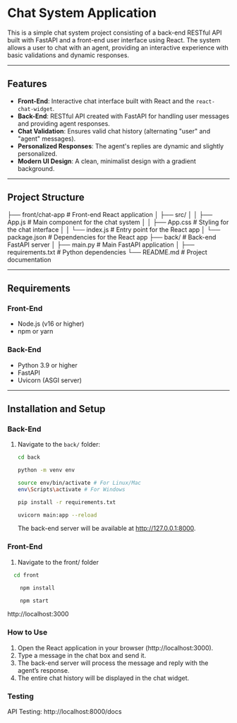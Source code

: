 # Chat System Application

This is a simple chat system project consisting of a back-end RESTful API built with FastAPI and a front-end user interface using React. The system allows a user to chat with an agent, providing an interactive experience with basic validations and dynamic responses.

---

## Features

- **Front-End**: Interactive chat interface built with React and the `react-chat-widget`.
- **Back-End**: RESTful API created with FastAPI for handling user messages and providing agent responses.
- **Chat Validation**: Ensures valid chat history (alternating "user" and "agent" messages).
- **Personalized Responses**: The agent's replies are dynamic and slightly personalized.
- **Modern UI Design**: A clean, minimalist design with a gradient background.

---

## Project Structure

├── front/chat-app # Front-end React application
│ ├── src/
│ │ ├── App.js # Main component for the chat system
│ │ ├── App.css # Styling for the chat interface
│ │ └── index.js # Entry point for the React app
│ └── package.json # Dependencies for the React app
├── back/ # Back-end FastAPI server
│ ├── main.py # Main FastAPI application
│ ├── requirements.txt # Python dependencies
└── README.md # Project documentation

---

## Requirements

### Front-End

- Node.js (v16 or higher)
- npm or yarn

### Back-End

- Python 3.9 or higher
- FastAPI
- Uvicorn (ASGI server)

---

## Installation and Setup

### Back-End

1. Navigate to the `back/` folder:

   ```bash
   cd back
   ```

   ```bash
   python -m venv env
   ```

   ```bash
   source env/bin/activate # For Linux/Mac
   env\Scripts\activate # For Windows
   ```

   ```bash
   pip install -r requirements.txt
   ```

   ```bash
   uvicorn main:app --reload
   ```

   The back-end server will be available at http://127.0.0.1:8000.

### Front-End

1. Navigate to the front/ folder

```bash
  cd front
```

```bash
    npm install
```

```bash
    npm start
```

http://localhost:3000

### How to Use

1. Open the React application in your browser (http://localhost:3000).
2. Type a message in the chat box and send it.
3. The back-end server will process the message and reply with the agent’s response.
4. The entire chat history will be displayed in the chat widget.

### Testing

API Testing: http://localhost:8000/docs

```

```
